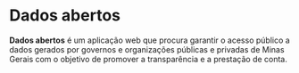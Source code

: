 # Dados abertos

**Dados abertos** é um aplicação web que procura garantir o acesso público a dados gerados por governos e organizações públicas e privadas de Minas Gerais com o objetivo de promover a transparência e a prestação de conta.
